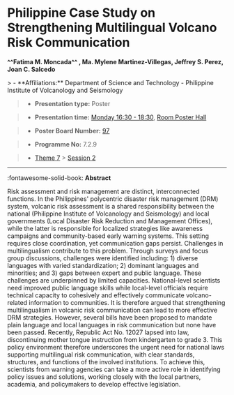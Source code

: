 # Philippine Case Study on Strengthening Multilingual Volcano Risk Communication

**^^Fatima M. Moncada^^ , Ma. Mylene Martinez-Villegas, Jeffrey S. Perez, Joan C. Salcedo**

<!-- more -->> - **Affiliations:** Department of Science and Technology - Philippine Institute of Volcanology and Seismology

> - **Presentation type:** Poster

> - **Presentation time:** [Monday 16:30 - 18:30](../sessions_comparison.md#__tabbed_1_6), [Room Poster Hall](../maps_venue.md#__tabbed_1_1)

> - **Poster Board Number:** [97](../map_poster_boards.md#monday)

> - **Programme No:** 7.2.9

> - [Theme 7](../theme7.md) > [Session 2](../sessions/session-7-2.md)

--- 

:fontawesome-solid-book: **Abstract**

Risk assessment and risk management are distinct, interconnected functions. In the Philippines' polycentric disaster risk management (DRM) system, volcanic risk assessment is a shared responsibility between the national (Philippine Institute of Volcanology and Seismology) and local governments (Local Disaster Risk Reduction and Management Offices), while the latter is responsible for localized strategies like awareness campaigns and community-based early warning systems. This setting requires close coordination, yet communication gaps persist.
Challenges in multilingualism contribute to this problem. Through surveys and focus group discussions, challenges were identified including: 1) diverse languages with varied standardization; 2) dominant languages and minorities; and 3) gaps between expert and public language. These challenges are underpinned by limited capacities. National-level scientists need improved public language skills while local-level officials require technical capacity to cohesively and effectively communicate volcano-related information to communities. It is therefore argued that strengthening multilingualism in volcanic risk communication can lead to more effective DRM strategies.
However, several bills have been proposed to mandate plain language and local languages in risk communication but none have been passed. Recently, Republic Act No. 12027 lapsed into law, discontinuing mother tongue instruction from kindergarten to grade 3. This policy environment therefore underscores the urgent need for national laws supporting multilingual risk communication, with clear standards, structures, and functions of the involved institutions. To achieve this, scientists from warning agencies can take a more active role in identifying policy issues and solutions, working closely with the local partners, academia, and policymakers to develop effective legislation.

